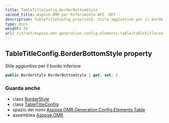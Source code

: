 ```yaml
---
title: TableTitleConfig.BorderBottomStyle
second_title: Aspose.OMR per Riferimento API .NET
description: TableTitleConfig proprietà. Stile aggiuntivo per il bordo inferiore
type: docs
weight: 20
url: /it/net/aspose.omr.generation.config.elements.table/tabletitleconfig/borderbottomstyle/
---
```

## TableTitleConfig.BorderBottomStyle property

Stile aggiuntivo per il bordo inferiore

```csharp
public BorderStyle BorderBottomStyle { get; set; }
```

### Guarda anche

* class [BorderStyle](../../../aspose.omr.generation.config/borderstyle/)
* class [TableTitleConfig](../)
* spazio dei nomi [Aspose.OMR.Generation.Config.Elements.Table](../../tabletitleconfig/)
* assemblea [Aspose.OMR](../../../)


